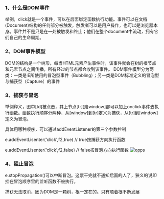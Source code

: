 ### 1、什么是DOM事件
举例，click就是一个事件，可以在后面绑定函数执行功能。事件可以在文档(Document)结构的任何部分被触发，触发者可以是用户操作，也可以是浏览器本身。事件并不是只是在一处被触发和终止；他们在整个document中流动，拥有它们自己的生命周期。
### 2、DOM事件模型
DOM的结构是一个树形，每当HTML元素产生事件时，该事件就会在树的根节点和元素节点之间传播，所有经过的节点都会收到该事件。 DOM事件模型分为两类：一类是IE所使用的冒泡型事件（Bubbling）；另一类是DOM标准定义的冒泡型与捕获型（Capture）的事件
### 3、捕获与冒泡
举例释义，图中[td]被点击，其上节点[tr]到[window]都可以加上onclick事件去执行函数。函数执行顺序分两种，从[window]到[tr]定义为捕获，从[tr]到[window]定义为冒泡。

具体用哪种顺序，可以通过addEventListener的第三个参数控制

e.addEventLisenter('click',f2,true)   // true按捕获方向执行函数

e.addEventLisenter('click',f2,false)  //  false按冒泡方向执行函数
![opps](https://upload-images.jianshu.io/upload_images/1181204-f84073bad90a1e3c.png?imageMogr2/auto-orient/strip|imageView2/2/format/webp)
### 4、阻止冒泡
e.stopPropagation()可以中断冒泡。这票干完就不通知后面的人了，狭义的说即挂在冒泡顺序里的监听函数不被执行。

捕获无法取消，因为DOM是一颗树，根一定在的。只有顺着根不断发展
